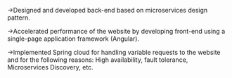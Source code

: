 ->Designed and developed back-end based on microservices design pattern. 


->Accelerated performance of the website by developing front-end using a single-page application framework (Angular). 


->Implemented Spring cloud for handling variable requests to the website and for the following reasons:  High availability, fault tolerance, Microservices Discovery, etc.
